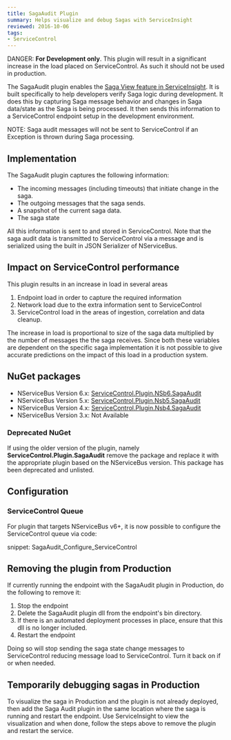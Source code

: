 ```yaml
---
title: SagaAudit Plugin
summary: Helps visualize and debug Sagas with ServiceInsight
reviewed: 2016-10-06
tags:
- ServiceControl
---
```


DANGER: **For Development only**. This plugin will result in a significant increase in the load placed on ServiceControl. As such it should not be used in production.

The SagaAudit plugin enables the [Saga View feature in ServiceInsight](/serviceinsight/#the-saga-view). It is built specifically to help developers verify Saga logic during development. It does this by capturing Saga message behavior and changes in Saga data/state as the Saga is being processed. It then sends this information to a ServiceControl endpoint setup in the development environment.

NOTE: Saga audit messages will not be sent to ServiceControl if an Exception is thrown during Saga processing.

## Implementation

The SagaAudit plugin captures the following information:

* The incoming messages (including timeouts) that initiate change in the saga.
* The outgoing messages that the saga sends.
* A snapshot of the current saga data.
* The saga state

All this information is sent to and stored in ServiceControl. Note that the saga audit data is transmitted to ServiceControl via a message and is serialized using the built in JSON Serializer of NServiceBus.


## Impact on ServiceControl performance

This plugin results in an increase in load in several areas

 1. Endpoint load in order to capture the required information
 2. Network load due to the extra information sent to ServiceControl
 3. ServiceControl load in the areas of ingestion, correlation and data cleanup.

The increase in load is proportional to size of the saga data multiplied by the number of messages the the saga receives. Since both these variables are dependent on the specific saga implementation it is not possible to give accurate predictions on the impact of this load in a production system.


## NuGet packages

* NServiceBus Version 6.x: [ServiceControl.Plugin.NSb6.SagaAudit](https://www.nuget.org/packages/ServiceControl.Plugin.Nsb6.SagaAudit)
* NServiceBus Version 5.x: [ServiceControl.Plugin.Nsb5.SagaAudit](https://www.nuget.org/packages/ServiceControl.Plugin.Nsb5.SagaAudit)
* NServiceBus Version 4.x: [ServiceControl.Plugin.Nsb4.SagaAudit](https://www.nuget.org/packages/ServiceControl.Plugin.Nsb4.SagaAudit)
* NServiceBus Version 3.x: Not Available


### Deprecated NuGet

If using the older version of the plugin, namely **ServiceControl.Plugin.SagaAudit** remove the package and replace it with the appropriate plugin based on the NServiceBus version. This package has been deprecated and unlisted.

## Configuration

### ServiceControl Queue

For plugin that targets NServiceBus v6+, it is now possible to configure the ServiceControl queue via code:

snippet: SagaAudit_Configure_ServiceControl


## Removing the plugin from Production

If currently running the endpoint with the SagaAudit plugin in Production, do the following to remove it:

 1. Stop the endpoint
 2. Delete the SagaAudit plugin dll from the endpoint's bin directory. 
 3. If there is an automated deployment processes in place, ensure that this dll is no longer included.
 4. Restart the endpoint

Doing so will stop sending the saga state change messages to ServiceControl reducing message load to ServiceControl. Turn it back on if or when needed.


## Temporarily debugging sagas in Production

To visualize the saga in Production and the plugin is not already deployed, then add the Saga Audit plugin in the same location where the saga is running and restart the endpoint. Use ServiceInsight to view the visualization and when done, follow the steps above to remove the plugin and restart the service.